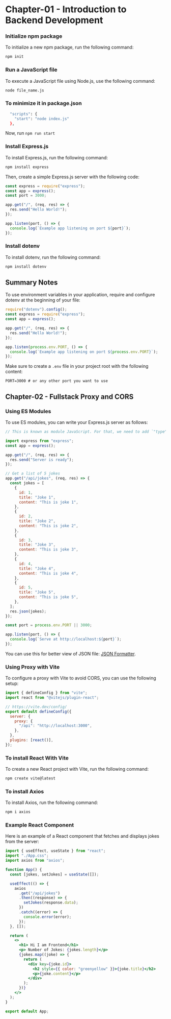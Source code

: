 # Chapter-01 - Introduction to Backend Development

### Initialize npm package

To initialize a new npm package, run the following command:

```sh
npm init
```

### Run a JavaScript file

To execute a JavaScript file using Node.js, use the following command:

```sh
node file_name.js
```

### To minimize it in package.json

```sh
  "scripts": {
    "start": "node index.js"
  },
```

Now, run `npm run start`

### Install Express.js

To install Express.js, run the following command:

```sh
npm install express
```

Then, create a simple Express.js server with the following code:

```js
const express = require("express");
const app = express();
const port = 3000;

app.get("/", (req, res) => {
  res.send("Hello World!");
});

app.listen(port, () => {
  console.log(`Example app listening on port ${port}`);
});
```

### Install dotenv

To install dotenv, run the following command:

```sh
npm install dotenv
```

## Summary Notes

To use environment variables in your application, require and configure dotenv at the beginning of your file:

```js
require("dotenv").config();
const express = require("express");
const app = express();

app.get("/", (req, res) => {
  res.send("Hello World!");
});

app.listen(process.env.PORT, () => {
  console.log(`Example app listening on port ${process.env.PORT}`);
});
```

Make sure to create a `.env` file in your project root with the following content:

```
PORT=3000 # or any other port you want to use
```

## Chapter-02 - Fullstack Proxy and CORS

### Using ES Modules

To use ES modules, you can write your Express.js server as follows:

```js
// This is known as module JavaScript. For that, we need to add `"type": "module"` in `package.json`.

import express from "express";
const app = express();

app.get("/", (req, res) => {
  res.send("Server is ready");
});

// Get a list of 5 jokes
app.get("/api/jokes", (req, res) => {
  const jokes = [
    {
      id: 1,
      title: "Joke 1",
      content: "This is joke 1",
    },
    {
      id: 2,
      title: "Joke 2",
      content: "This is joke 2",
    },
    {
      id: 3,
      title: "Joke 3",
      content: "This is joke 3",
    },
    {
      id: 4,
      title: "Joke 4",
      content: "This is joke 4",
    },
    {
      id: 5,
      title: "Joke 5",
      content: "This is joke 5",
    },
  ];
  res.json(jokes);
});

const port = process.env.PORT || 3000;

app.listen(port, () => {
  console.log(`Serve at http://localhost:${port}`);
});
```

You can use this for better view of JSON file: [JSON Formatter](https://jsonformatter.org/).

### Using Proxy with Vite

To configure a proxy with Vite to avoid CORS, you can use the following setup:

```js
import { defineConfig } from "vite";
import react from "@vitejs/plugin-react";

// https://vite.dev/config/
export default defineConfig({
  server: {
    proxy: {
      "/api": "http://localhost:3000",
    },
  },
  plugins: [react()],
});
```

### To install React With Vite

To create a new React project with Vite, run the following command:

```sh
npm create vite@latest
```

### To install Axios

To install Axios, run the following command:

```sh
npm i axios
```

### Example React Component

Here is an example of a React component that fetches and displays jokes from the server:

```jsx
import { useEffect, useState } from "react";
import "./App.css";
import axios from "axios";

function App() {
  const [jokes, setJokes] = useState([]);

  useEffect(() => {
    axios
      .get("/api/jokes")
      .then((response) => {
        setJokes(response.data);
      })
      .catch((error) => {
        console.error(error);
      });
  }, []);

  return (
    <>
      <h1> Hi I am Frontend</h1>
      <p> Number of Jokes: {jokes.length}</p>
      {jokes.map((joke) => {
        return (
          <div key={joke.id}>
            <h2 style={{ color: "greenyellow" }}>{joke.title}</h2>
            <p>{joke.content}</p>
          </div>
        );
      })}
    </>
  );
}

export default App;
```
